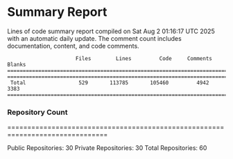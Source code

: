 # Summary Report
Lines of code summary report compiled on Sat Aug  2 01:16:17 UTC 2025 with an automatic daily update. The comment count includes documentation, content, and code comments.
```
                      Files        Lines         Code     Comments       Blanks
===============================================================================
===============================================================================
 Total                 529       113785       105460         4942         3383
===============================================================================
```

### Repository Count
===============================================================================

Public Repositories: 30
Private Repositories: 30
Total Repositories: 60

